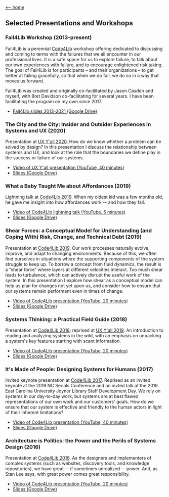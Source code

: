[<-- home](/portfolio)

## Selected Presentations and Workshops

### Fail4Lib Workshop (2013-present)

Fail4Lib is a perennial [Code4Lib](https://code4lib.org/) workshop offering dedicated to discussing and coming to terms with the failures that we all encounter in our professional lives. It is a safe space for us to explore failure, to talk about our own experiences with failure, and to encourage enlightened risk taking. The goal of Fail4Lib is for participants – and their organizations – to get better at failing gracefully, so that when we do fail, we do so in a way that moves us forward.

Fail4Lib was created and originally co-facilitated by Jason Casden and myself, with Bret Davidson co-facilitating for several years. I have been facilitating the program on my own since 2017.

* [Fail4Lib slides 2013-2021 (Google Drive)](https://drive.google.com/drive/folders/10Eo1T5RRA4NnrBS5E4ug8BbtUvbFBffP)

### The City and the City: Insider and Outsider Experiences in Systems and UX (2020)

Presentation at [UX Y'all 2020](https://www.uxyall.org/). How do we know whether a problem can be solved by design? In this presentation I discuss the relationship between systems and UX, and look at the role that the boundaries we define play in the success or failure of our systems.

* [Video of UX Y'all presentation (YouTube, 40 minutes)](https://www.youtube.com/watch?v=mupR9w5NhxM)
* [Slides (Google Drive)](https://docs.google.com/presentation/d/12Q3ZTXZB92qib6ASadOlZYm-QrGvUpSvF0jufJSUW5U/edit)

### What a Baby Taught Me about Affordances (2019)

Lightning talk at [Code4Lib 2019](https://2019.code4lib.org/). When my oldest kid was a few months old, he gave me insight into how affordances work -- and how they fail.

* [Video of Code4Lib lightning talk (YouTube, 5 minutes)](https://youtu.be/uXYIjJrfqnI?t=1001)
* [Slides (Google Drive)](https://docs.google.com/presentation/d/1Uvi37lN1198snmkYbTmQ-f58_rtsjXYbr6n73hEYchY/edit)

### Shear Forces: a Conceptual Model for Understanding (and Coping With) Risk, Change, and Technical Debt (2019)

Presentation at [Code4Lib 2019](https://2019.code4lib.org/). Our work processes naturally evolve, improve, and adapt to changing environments. Because of this, we often find ourselves in situations where the supporting components of the system struggle to keep up. To borrow a concept from fluid dynamics, the result is a “shear force” where layers at different velocities interact. Too much shear leads to turbulence, which can actively disrupt the useful work of the system. In this presentation I explore how shear as a conceptual model can help us plan for changes not yet upon us, and consider how to ensure that our systems remain performant even in times of change.

* [Video of Code4Lib presentation (YouTube, 20 minutes)](https://youtu.be/ZlzWW0MTVFc?list=PLw-ls5JXzeNYcmotU2peVxu27nH2qIrV6&t=24)
* [Slides (Google Drive)](https://docs.google.com/presentation/d/1kZmWYjwq2z_6m1QlW3HqhQd4KIzUEcosQlgTGO-bpc0/edit)

### Systems Thinking: a Practical Field Guide (2018)

Presentation at [Code4Lib 2018](https://2018.code4lib.org/); reprised at [UX Y'all 2019](https://www.uxyall.org/). An introduction to reading and analyzing systems in the wild, with an emphasis on unpacking a system's key features starting with scant information.

* [Video of Code4Lib presentation (YouTube, 20 minutes)](https://youtu.be/lH0SW_0n7Uc?t=4798)
* [Slides (Google Drive)](https://docs.google.com/presentation/d/1yWWNgq-qCNd4vRZ1-ciWXhSndpPIbRrqFsz5pQ5kHtk/edit)

### It's Made of People: Designing Systems for Humans (2017)

Invited keynote presentation at [Code4Lib 2017](https://2017.code4lib.org/). Reprised as an invited keynote at the 2019 NC Serials Conference and an invted talk at the 2019 East Carolina University Joyner Library Staff Development Day. We rely on systems in our day-to-day work, but systems are at best flawed representations of our own work and our customers' goals. How do we ensure that our system is effective and friendly to the human actors in light of their inherent limitations?

* [Video of Code4Lib presentation (YouTube, 40 minutes)](https://www.youtube.com/watch?v=eUArNAG-CY4&feature=youtu.be&t=3661)
* [Slides (Google Drive)](https://docs.google.com/presentation/d/1U0_D6CU-VdxnCzKdDBaGVI_EVxqMCJ-cqoX45pMrAGQ/edit)

### Architecture is Politics: the Power and the Perils of Systems Design (2016)

Presentation at [Code4Lib 2016](https://2016.code4lib.org/). As the designers and implementers of complex systems (such as websites, discovery tools, and knowledge repositories), we have great -- if sometimes unrealized -- power. And, as Stan Lee says, with great power comes great responsibility.

* [Video of Code4Lib presentation (YouTube, 20 minutes)](https://youtu.be/P03kD_Q5qcU?t=2315)
* [Slides (Google Drive)](https://docs.google.com/presentation/d/180dMBG26xMYB9gfIotoUyCBQfO3XfmHiJGQjvn58GwY/edit)
